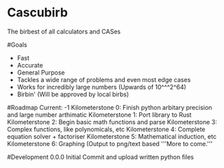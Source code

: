 # Cascubirb
The birbest of all calculators and CASes

#Goals
* Fast
* Accurate
* General Purpose
* Tackles a wide range of problems and even most edge cases
* Works for incredibly large numbers (Upwards of 10^^^2^64)
* Birbin' (Will be approved by local birbs)

#Roadmap 
Current: -1
Kilometerstone 0: Finish python arbitary precision and large number arthimatic
Kilometerstone 1: Port library to Rust
Kilometerstone 2: Begin basic math functions and parse
Kilometerstone 3: Complex functions, like polynomicals, etc
Kilometerstone 4: Complete equation solver + factoriser
Kilometerstone 5: Mathematical induction, etc
Kilometerstone 6: Graphing (Output to png/text based
'''More to come.'''

#Development
0.0.0 Initial Commit and upload written python files

